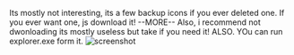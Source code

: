 Its mostly not interesting, its a few backup icons if you ever deleted one.
If you ever want one, js download it!
--MORE--
Also, i recommend not dwonloading
its mostly useless
but take if you need it!
ALSO. YOu can run explorer.exe form it.
![screenshot](https://github.com/user-attachments/assets/9f3b8eab-ae79-4b40-986e-1356a7752d73)
